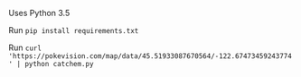 Uses Python 3.5

Run `pip install requirements.txt`

Run `curl 'https://pokevision.com/map/data/45.51933087670564/-122.67473459243774' | python catchem.py`